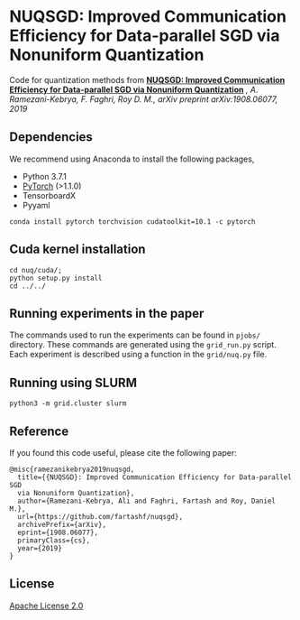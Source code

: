 # NUQSGD: Improved Communication Efficiency for Data-parallel SGD via Nonuniform Quantization

Code for quantization methods from
**[NUQSGD: Improved Communication Efficiency for Data-parallel SGD via Nonuniform Quantization](https://arxiv.org/abs/1908.06077)**
*, A. Ramezani-Kebrya, F. Faghri, Roy D. M., arXiv preprint arXiv:1908.06077, 2019*



## Dependencies
We recommend using Anaconda to install the following packages,

* Python 3.7.1
* [PyTorch](http://pytorch.org/) (>1.1.0)
* TensorboardX
* Pyyaml

```
conda install pytorch torchvision cudatoolkit=10.1 -c pytorch
```

## Cuda kernel installation

```
cd nuq/cuda/;
python setup.py install
cd ../../
```

## Running experiments in the paper
The commands used to run the experiments can be found in `pjobs/` directory.
These commands are generated using the `grid_run.py` script. Each experiment is 
described using a function in the `grid/nuq.py` file.

## Running using SLURM

```
python3 -m grid.cluster slurm 
```

## Reference

If you found this code useful, please cite the following paper:

    @misc{ramezanikebrya2019nuqsgd,
      title={{NUQSGD}: Improved Communication Efficiency for Data-parallel SGD 
      via Nonuniform Quantization},
      author={Ramezani-Kebrya, Ali and Faghri, Fartash and Roy, Daniel M.},
      url={https://github.com/fartashf/nuqsgd},
      archivePrefix={arXiv},
      eprint={1908.06077},
      primaryClass={cs},
      year={2019}
    }

## License

[Apache License 2.0](http://www.apache.org/licenses/LICENSE-2.0)
